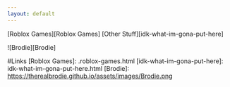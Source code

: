 ```yaml
---
layout: default
---
```



[Roblox Games][Roblox Games]
[Other Stuff][idk-what-im-gona-put-here]




![Brodie][Brodie]









#Links 
[Roblox Games]: .roblox-games.html
[idk-what-im-gona-put-here]: idk-what-im-gona-put-here.html
[Brodie]: https://therealbrodie.github.io/assets/images/Brodie.png